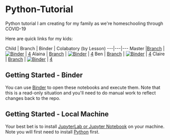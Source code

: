 # Python-Tutorial
Python tutorial I am creating for my family as we're homeschooling through COVID-19

Here are quick links for my kids: 

Child | Branch | Binder | Colabatory (by Lesson)
---|---|---
Master |[Branch](https://github.com/pauldria/Python-Tutorial) | [![Binder](https://mybinder.org/badge_logo.svg)](https://mybinder.org/v2/gh/Pauldria/Python-Tutorial/master) | [4](https://colab.research.google.com/github/pauldria/Python-Tutorial/blob/master/Lessons/04%20-%20Quiz%201.ipynb)
Alaina | [Branch](https://github.com/pauldria/Python-Tutorial/tree/Alaina) | [![Binder](https://mybinder.org/badge_logo.svg)](https://mybinder.org/v2/gh/Pauldria/Python-Tutorial/Alaina) | [4](https://colab.research.google.com/github/pauldria/Python-Tutorial/blob/Alaina/Lessons/04%20-%20Quiz%201.ipynb)
Ben    | [Branch](https://github.com/pauldria/Python-Tutorial/tree/Ben)    | [![Binder](https://mybinder.org/badge_logo.svg)](https://mybinder.org/v2/gh/Pauldria/Python-Tutorial/Ben) | [4](https://colab.research.google.com/github/pauldria/Python-Tutorial/blob/Ben/Lessons/04%20-%20Quiz%201.ipynb)
Claire | [Branch](https://github.com/pauldria/Python-Tutorial/tree/Claire) | [![Binder](https://mybinder.org/badge_logo.svg)](https://mybinder.org/v2/gh/Pauldria/Python-Tutorial/Claire) | [4](https://colab.research.google.com/github/pauldria/Python-Tutorial/blob/Claire/Lessons/04%20-%20Quiz%201.ipynb)

## Getting Started - Binder
You can use [Binder](https://mybinder.org) to open these notebooks and execute them. Note that this is a read-only situation and you'll need to do manual work to reflect changes back to the repo.

## Getting Started - Local Machine
Your best bet is to install [JupyterLab or Jupyter Notebook](https://jupyter.org/install) on your machine. Note you will first need to install [Python](https://www.python.org/) first. 
